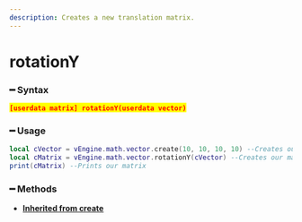 ```yaml
---
description: Creates a new translation matrix.
---
```


# rotationY

### ━ Syntax

<mark style="color:red;">**`[userdata matrix] rotationY(userdata vector)`**</mark>

### ━ Usage

```lua
local cVector = vEngine.math.vector.create(10, 10, 10, 10) --Creates our vector
local cMatrix = vEngine.math.vector.rotationY(cVector) --Creates our matrix
print(cMatrix) --Prints our matrix
```

### **━ Methods**

* [**Inherited from create**](create.md)